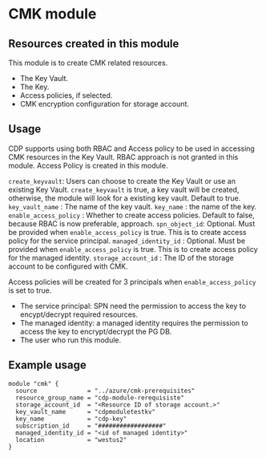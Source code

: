 # CMK module

## Resources created in this module
This module is to create CMK related resources. 
- The Key Vault.
- The Key. 
- Access policies, if selected. 
- CMK encryption configuration for storage account. 

## Usage
CDP supports using both RBAC and Access policy to be used in accessing CMK resources in the Key Vault. RBAC approach is not granted in this module. Access Policy is created in this module.

`create_keyvault`: Users can choose to create the Key Vault or use an existing Key Vault. `create_keyvault` is true, a key vault will be created, otherwise, the module will look for a existing key vault. Default to true.
`key_vault_name` : The name of the key vault.
`key_name` : the name of the key.
`enable_access_policy` : Whether to create access policies. Default to false, because RBAC is now preferable, approach. 
`spn_object_id`: Optional. Must be provided when `enable_access_policy` is true. This is to create access policy for the service principal.
`managed_identity_id` : Optional. Must be provided when `enable_access_policy` is true. This is to create access policy for the managed identity.
`storage_account_id` : The ID of the storage account to be configured with CMK. 

Access policies will be created for 3 principals when `enable_access_policy` is set to true.
- The service principal: SPN need the permission to access the key to encypt/decrypt required resources.
- The managed identity: a managed identity requires the permission to access the key to encrypt/decrypt the PG DB. 
- The user who run this module. 

## Example usage
```
module "cmk" {
  source              = "../azure/cmk-prerequisites"
  resource_group_name = "cdp-module-rerequisiste"
  storage_account_id  = "<Resource ID of storage account.>"
  key_vault_name      = "cdpmoduletestkv"
  key_name            = "cdp-key"
  subscription_id     = "##################"
  managed_identity_id = "<id of managed identity>"
  location            = "westus2"
}
```